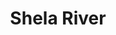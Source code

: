 ---
title: "Shela River"
title_bn: "শেলা নদী"
description: "It started flowing from Bhola river and and it fall in Poshur river and Bhola river."
---